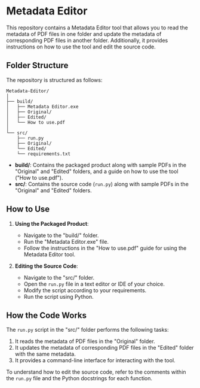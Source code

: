 # Metadata Editor

This repository contains a Metadata Editor tool that allows you to read the metadata of PDF files in one folder and update the metadata of corresponding PDF files in another folder. Additionally, it provides instructions on how to use the tool and edit the source code.

## Folder Structure

The repository is structured as follows:

```
Metadata-Editor/
│
├── build/
│   ├── Metadata Editor.exe
│   ├── Original/
│   ├── Edited/
│   └── How to use.pdf
│
└── src/
    ├── run.py
    ├── Original/
    └── Edited/
    └── requirements.txt
```

- **build/**: Contains the packaged product along with sample PDFs in the "Original" and "Edited" folders, and a guide on how to use the tool ("How to use.pdf").
- **src/**: Contains the source code (`run.py`) along with sample PDFs in the "Original" and "Edited" folders.

## How to Use

1. **Using the Packaged Product**:
   - Navigate to the "build/" folder.
   - Run the "Metadata Editor.exe" file.
   - Follow the instructions in the "How to use.pdf" guide for using the Metadata Editor tool.

2. **Editing the Source Code**:
   - Navigate to the "src/" folder.
   - Open the `run.py` file in a text editor or IDE of your choice.
   - Modify the script according to your requirements.
   - Run the script using Python.

## How the Code Works

The `run.py` script in the "src/" folder performs the following tasks:

1. It reads the metadata of PDF files in the "Original" folder.
2. It updates the metadata of corresponding PDF files in the "Edited" folder with the same metadata.
3. It provides a command-line interface for interacting with the tool.

To understand how to edit the source code, refer to the comments within the `run.py` file and the Python docstrings for each function.


